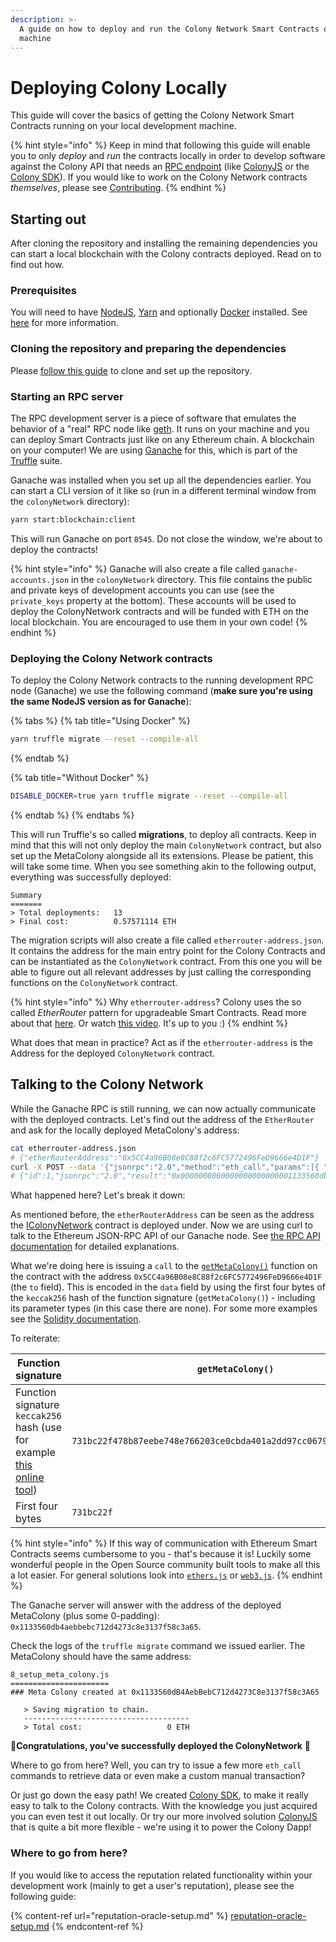```yaml
---
description: >-
  A guide on how to deploy and run the Colony Network Smart Contracts on your
  machine
---
```


# Deploying Colony Locally

This guide will cover the basics of getting the Colony Network Smart Contracts running on your local development machine.

{% hint style="info" %}
Keep in mind that following this guide will enable you to only _deploy_ and _run_ the contracts locally in order to develop software against the Colony API that needs an [RPC endpoint](https://eth.wiki/json-rpc/API) (like [ColonyJS](https://app.gitbook.com/o/-MTaEZ\_7xhxpButTDDNj/s/QcRjzRciEwod6UqfA3ta/) or the [Colony SDK](https://app.gitbook.com/o/-MTaEZ\_7xhxpButTDDNj/s/slSiNQHJDrgYgciBacVr/)). If you would like to work on the Colony Network contracts _themselves_, please see [Contributing](../contributing.md).
{% endhint %}

## Starting out

After cloning the repository and installing the remaining dependencies you can start a local blockchain with the Colony contracts deployed. Read on to find out how.

### Prerequisites

You will need to have [NodeJS](https://nodejs.org/en/), [Yarn](https://yarnpkg.com/) and optionally [Docker](https://docs.docker.com/get-docker/) installed. See [here](../quick-start.md#prerequisites) for more information.

### Cloning the repository and preparing the dependencies

Please [follow this guide](../quick-start.md#cloning-the-repository-and-preparing-the-dependencies) to clone and set up the repository.

### Starting an RPC server

The RPC development server is a piece of software that emulates the behavior of a "real" RPC node like [geth](https://geth.ethereum.org/). It runs on your machine and you can deploy Smart Contracts just like on any Ethereum chain. A blockchain on your computer! We are using [Ganache](https://trufflesuite.com/ganache/) for this, which is part of the [Truffle](https://trufflesuite.com/) suite.

Ganache was installed when you set up all the dependencies earlier. You can start a CLI version of it like so (run in a different terminal window from the `colonyNetwork` directory):

```bash
yarn start:blockchain:client
```

This will run Ganache on port `8545`. Do not close the window, we're about to deploy the contracts!

{% hint style="info" %}
Ganache will also create a file called `ganache-accounts.json` in the `colonyNetwork` directory. This file contains the public and private keys of development accounts you can use (see the `private_keys` property at the bottom). These accounts will be used to deploy the ColonyNetwork contracts and will be funded with ETH on the local blockchain. You are encouraged to use them in your own code!
{% endhint %}

### Deploying the Colony Network contracts

To deploy the Colony Network contracts to the running development RPC node (Ganache) we use the following command (**make sure you're using the same NodeJS version as for Ganache**):

{% tabs %}
{% tab title="Using Docker" %}
```bash
yarn truffle migrate --reset --compile-all
```
{% endtab %}

{% tab title="Without Docker" %}
```bash
DISABLE_DOCKER=true yarn truffle migrate --reset --compile-all
```
{% endtab %}
{% endtabs %}

This will run Truffle's so called **migrations**, to deploy all contracts. Keep in mind that this will not only deploy the main `ColonyNetwork` contract, but also set up the MetaColony alongside all its extensions. Please be patient, this will take some time. When you see something akin to the following output, everything was successfully deployed:

```
Summary
=======
> Total deployments:   13
> Final cost:          0.57571114 ETH
```

The migration scripts will also create a file called `etherrouter-address.json`. It contains the address for the main entry point for the Colony Contracts and can be instantiated as the `ColonyNetwork` contract. From this one you will be able to figure out all relevant addresses by just calling the corresponding functions on the `ColonyNetwork` contract.

{% hint style="info" %}
Why `etherrouter-address`? Colony uses the so called _EtherRouter_ pattern for upgradeable Smart Contracts. Read more about that [here](https://blog.colony.io/writing-upgradeable-contracts-in-solidity-6743f0eecc88/). Or watch [this video](https://www.youtube.com/watch?v=Sw9O2LWgWC0). It's up to you :)
{% endhint %}

What does that mean in practice? Act as if the `etherrouter-address` is the Address for the deployed `ColonyNetwork` contract.

## Talking to the Colony Network

While the Ganache RPC is still running, we can now actually communicate with the deployed contracts. Let's find out the address of the `EtherRouter` and ask for the locally deployed MetaColony's address:

```bash
cat etherrouter-address.json       
# {"etherRouterAddress":"0x5CC4a96B08e8C88f2c6FC5772496FeD9666e4D1F"}
curl -X POST --data '{"jsonrpc":"2.0","method":"eth_call","params":[{ "to": "0x5CC4a96B08e8C88f2c6FC5772496FeD9666e4D1F", "data": "0x731bc22f" }],"id":1}' http://localhost:8545
# {"id":1,"jsonrpc":"2.0","result":"0x0000000000000000000000001133560db4aebbebc712d4273c8e3137f58c3a65"}
```

What happened here? Let's break it down:

As mentioned before, the `etherRouterAddress` can be seen as the address the [IColonyNetwork](https://github.com/JoinColony/colonyNetwork/blob/db41471f222a012c1a05f48a129f71c8d93d8a3b/contracts/colonyNetwork/IColonyNetwork.sol) contract is deployed under. Now we are using curl to talk to the Ethereum JSON-RPC API of our Ganache node. See [the RPC API documentation](https://eth.wiki/json-rpc/API#eth\_call) for detailed explanations.

What we're doing here is issuing a `call` to the [`getMetaColony()`](https://github.com/JoinColony/colonyNetwork/blob/db41471f222a012c1a05f48a129f71c8d93d8a3b/contracts/colonyNetwork/IColonyNetwork.sol#L75) function on the contract with the address `0x5CC4a96B08e8C88f2c6FC5772496FeD9666e4D1F` (the `to` field). This is encoded in the `data` field by using the first four bytes of the `keccak256` hash of the function signature (`getMetaColony()`) - including its parameter types (in this case there are none). For some more examples see the [Solidity documentation](https://docs.soliditylang.org/en/latest/abi-spec.html#examples).

To reiterate:

| Function signature                                                                                                               | `getMetaColony()`                                                  |   |
| -------------------------------------------------------------------------------------------------------------------------------- | ------------------------------------------------------------------ | - |
| Function signature `keccak256` hash (use for example [this online tool](https://emn178.github.io/online-tools/keccak\_256.html)) | `731bc22f478b87eebe748e766203ce0cbda401a2dd97cc0679f3a69a209ed724` |   |
| First four bytes                                                                                                                 | `731bc22f`                                                         |   |

{% hint style="info" %}
If this way of communication with Ethereum Smart Contracts seems cumbersome to you - that's because it is! Luckily some wonderful people in the Open Source community built tools to make all this a lot easier. For general solutions look into [`ethers.js`](https://docs.ethers.io/v5/) or [`web3.js`](https://web3js.readthedocs.io/).
{% endhint %}

The Ganache server will answer with the address of the deployed MetaColony (plus some 0-padding): `0x1133560db4aebbebc712d4273c8e3137f58c3a65`.

Check the logs of the `truffle migrate` command we issued earlier. The MetaColony should have the same address:

```
8_setup_meta_colony.js
======================
### Meta Colony created at 0x1133560dB4AebBebC712d4273C8e3137f58c3A65

   > Saving migration to chain.
   -------------------------------------
   > Total cost:                   0 ETH
```

:tada:**Congratulations, you've successfully deployed the ColonyNetwork** :tada:

Where to go from here? Well, you can try to issue a few more `eth_call` commands to retrieve data or even make a custom manual transaction?

Or just go down the easy path! We created [Colony SDK](https://app.gitbook.com/o/-MTaEZ\_7xhxpButTDDNj/s/slSiNQHJDrgYgciBacVr/), to make it really easy to talk to the Colony contracts. With the knowledge you just acquired you can even test it out locally. Or try our more involved solution [ColonyJS](https://app.gitbook.com/o/-MTaEZ\_7xhxpButTDDNj/s/QcRjzRciEwod6UqfA3ta/) that is quite a bit more flexible - we're using it to power the Colony Dapp!

### Where to go from here?

If you would like to access the reputation related functionality within your development work (mainly to get a user's reputation), please see the following guide:

{% content-ref url="reputation-oracle-setup.md" %}
[reputation-oracle-setup.md](reputation-oracle-setup.md)
{% endcontent-ref %}
